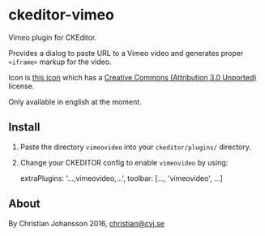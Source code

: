 # ckeditor-vimeo

Vimeo plugin for CKEditor.

Provides a dialog to paste URL to a Vimeo video and generates proper `<iframe>` markup for the video.

Icon is [this icon](https://www.iconfinder.com/icons/386740/vine_vimeo_vinevimeo_icon#size=16) which has 
a [Creative Commons (Attribution 3.0 Unported)](http://creativecommons.org/licenses/by/3.0/) license.

Only available in english at the moment.

## Install

1. Paste the directory `vimeovideo` into your `ckeditor/plugins/` directory.
2. Change your CKEDITOR config to enable `vimeovideo` by using: 

    extraPlugins: '...,vimeovideo,...',
    toolbar: [..., 'vimeovideo', ...]

## About
By Christian Johansson 2016, christian@cvj.se
